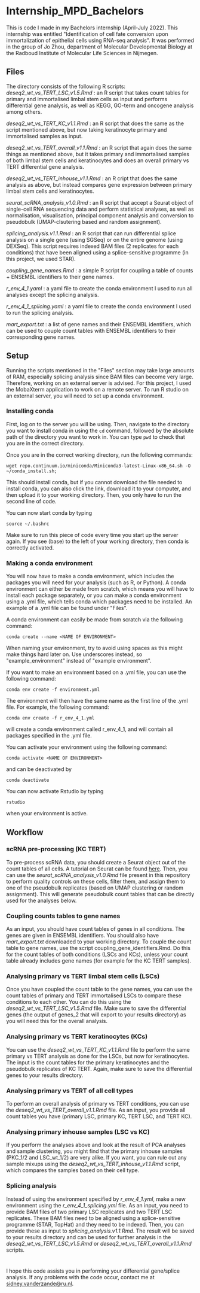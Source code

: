 # Internship_MPD_Bachelors
This is code I made in my Bachelors internship (April-July 2022).
This internship was entitled "Identification of cell fate conversion upon immortalization of epithelial cells using RNA-seq analysis".
It was performed in the group of Jo Zhou, department of Molecular Developmental Biology at the Radboud Institute of Molecular Life Sciences in Nijmegen.

## Files
The directory consists of the following R scripts:
_deseq2_wt_vs_TERT_LSC_v1.5.Rmd_ : an R script that takes count tables for primary and immortalised limbal stem cells as input and performs differential gene analysis, as well as KEGG, GO-term and oncogene analysis among others.

_deseq2_wt_vs_TERT_KC_v1.1.Rmd_ : an R script that does the same as the script mentioned above, but now taking keratinocyte primary and immortalised samples as input.

_deseq2_wt_vs_TERT_overall_v1.1.Rmd_ : an R script that again does the same things as mentioned above, but it takes primary and immortalised samples of both limbal stem cells and keratinocytes and does an overall primary vs TERT differential gene analysis.

_deseq2_wt_vs_TERT_inhouse_v1.1.Rmd_ : an R cript that does the same analysis as above, but instead compares gene expression between primary limbal stem cells and keratinocytes.

_seurat_scRNA_analysis_v1.0.Rmd_ : an R script that accept a Seurat object of single-cell RNA sequencing data and perform statistical analyses, as well as normalisation, visualisation, principal component analysis and conversion to pseudobulk (UMAP-clsutering based and random assignment).

_splicing_analysis.v1.1.Rmd_ : an R script that can run differential splice analysis on a single gene (using SGSeq) or on the entire genome (using DEXSeq). This script requires indexed BAM files (2 replicates for each conditions) that have been aligned using a splice-sensitive programme (in this project, we used STAR).

_coupling_gene_names.Rmd_ : a simple R script for coupling a table of counts + ENSEMBL identifiers to their gene names.

_r_env_4_1.yaml_ : a yaml file to create the conda environment I used to run all analyses except the splicing analysis.

_r_env_4_1_splicing.yaml_ : a yaml file to create the conda environment I used to run the splicing analysis.

_mart_export.txt_ : a list of gene names and their ENSEMBL identifiers, which can be used to couple count tables with ENSEMBL identifiers to their corresponding gene names.

## Setup
Running the scripts mentioned in the "Files" section may take large amounts of RAM, especially splicing analysis since BAM files can become very large. Therefore, working on an external server is advised. For this project, I used the MobaXterm application to work on a remote server. To run R studio on an external server, you will need to set up a conda environment.

### Installing conda

First, log on to the server you will be using. Then, navigate to the directory you want to install conda in using the `cd` command, followed by the absolute path of the directory you want to work in. You can type `pwd` to check that you are in the correct directory.

Once you are in the correct working directory, run the following commands:
```{console}
wget repo.continuum.io/miniconda/Miniconda3-latest-Linux-x86_64.sh -O
~/conda_install.sh;
```
This should install conda, but if you cannot download the file needed to install conda, you can also click the link, download it to your computer, and then upload it to your working directory. Then, you only have to run the second line of code.

You can now start conda by typing
```{console}
source ~/.bashrc
```
Make sure to run this piece of code every time you start up the server again. If you see (base) to the left of your working directory, then conda is correctly activated.

### Making a conda environment

You will now have to make a conda environment, which includes the packages you will need for your analysis (such as R, or Python).
A conda environment can either be made from scratch, which means you will have to install each package separately, or you can make a conda environment using a .yml file, which tells conda which packages need to be installed. An example of a .yml file can be found under "Files".

A conda environment can easily be made from scratch via the following command:
```{console}
conda create --name <NAME OF ENVIRONMENT>
```
When naming your environment, try to avoid using spaces as this might make things hard later on. Use underscores instead, so "example_environment" instead of "example environment".

If you want to make an environment based on a .yml file, you can use the following command:
```{console}
conda env create -f environment.yml
```
The environment will then have the same name as the first line of the .yml file. For example, the following command:
```{console}
conda env create -f r_env_4_1.yml
```
will create a conda environment called r_env_4_1, and will contain all packages specified in the .yml file.

You can activate your environment using the following command:
```{console}
conda activate <NAME OF ENVIRONMENT>
```
and can be deactivated by
```{console}
conda deactivate
```
You can now activate Rstudio by typing
```{console}
rstudio
```
when your environment is active.

## Workflow

### scRNA pre-processing (KC TERT)
To pre-process scRNA data, you should create a Seurat object out of the count tables of all cells. A tutorial on Seurat can be found [here](https://satijalab.org/seurat/articles/pbmc3k_tutorial.html). Then, you can use the _seurat_scRNA_analysis_v1.0.Rmd_ file present in this repository to perform quality controls on these cells, filter them, and assign them to one of the pseudobulk replicates (based on UMAP clustering or random assignment). This will generate pseudobulk count tables that can be directly used for the analyses below.

### Coupling counts tables to gene names
As an input, you should have count tables of genes in all conditions. The genes are given in ENSEMBL identifiers. You should also have _mart_export.txt_  downloaded to your working directory.
To couple the count table to gene names, use the script coupling_gene_identifiers.Rmd. Do this for the count tables of both conditions (LSCs and KCs), unless your count table already includes gene names (for example for the KC TERT samples).

### Analysing primary vs TERT limbal stem cells (LSCs)
Once you have coupled the count table to the gene names, you can use the count tables of primary and TERT immortalised LSCs to compare these conditions to each other. You can do this using the _deseq2_wt_vs_TERT_LSC_v1.5.Rmd_ file. Make sure to save the differential genes (the output of genes_2 that will export to your results directory) as you will need this for the overall analysis.

### Analysing primary vs TERT keratinocytes (KCs)
You can use the _deseq2_wt_vs_TERT_KC_v1.1.Rmd_ file to perform the same primary vs TERT analysis as done for the LSCs, but now for keratinocytes. The input is the count tables for the primary keratinocytes and the pseudobulk replicates of KC TERT. Again, make sure to save the differential genes to your results directory.

### Analysing primary vs TERT of all cell types
To perform an overall analysis of primary vs TERT conditions, you can use the _deseq2_wt_vs_TERT_overall_v1.1.Rmd_ file. As an input, you provide all count tables you have (primary LSC, primary KC, TERT LSC, and TERT KC).

### Analysing primary inhouse samples (LSC vs KC)
If you perform the analyses above and look at the result of PCA analyses and sample clustering, you might find that the primary inhouse samples (PKC_1/2 and LSC_wt_1/2) are very alike. If you want, you can rule out any sample mixups using the _deseq2_wt_vs_TERT_inhouse_v1.1.Rmd_ script, which compares the samples based on their cell type. 

### Splicing analysis
 Instead of using the environment specified by _r_env_4_1.yml_, make a new environment using the _r_env_4_1_splicing.yml_ file. As an input, you need to provide BAM files of two primary LSC replicates and two TERT LSC replicates. These BAM files need to be aligned using a splice-sensitive programme (STAR, TopHat) and they need to be indexed. Then, you can provide these as input to _splicing_analysis.v1.1.Rmd_. The result will be saved to your results directory and can be used for further analysis in the _deseq2_wt_vs_TERT_LSC_v1.5.Rmd_ or _deseq2_wt_vs_TERT_overall_v1.1.Rmd_ scripts.

#
I hope this code assists you in performing your differential gene/splice analysis.
If any problems with the code occur, contact me at sidney.vanderzande@ru.nl.
